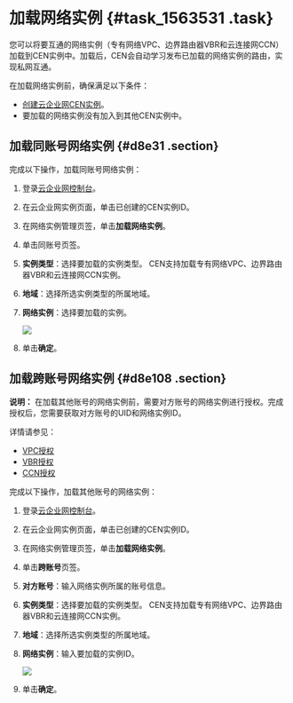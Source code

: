 # 加载网络实例 {#task_1563531 .task}

您可以将要互通的网络实例（专有网络VPC、边界路由器VBR和云连接网CCN）加载到CEN实例中。加载后，CEN会自动学习发布已加载的网络实例的路由，实现私网互通。

在加载网络实例前，确保满足以下条件：

-   [创建云企业网CEN实例](../intl.zh-CN/快速入门/创建云企业网CEN实例.md#)。
-   要加载的网络实例没有加入到其他CEN实例中。

## 加载同账号网络实例 {#d8e31 .section}

完成以下操作，加载同账号网络实例：

1.  登录[云企业网控制台](https://cen.console.aliyun.com)。
2.  在云企业网实例页面，单击已创建的CEN实例ID。
3.  在网络实例管理页签，单击**加载网络实例**。
4.  单击同账号页签。
5.  **实例类型**：选择要加载的实例类型。 CEN支持加载专有网络VPC、边界路由器VBR和云连接网CCN实例。
6.  **地域**：选择所选实例类型的所属地域。
7.  **网络实例**：选择要加载的实例。 

    ![](http://static-aliyun-doc.oss-cn-hangzhou.aliyuncs.com/assets/img/1240694/156652922154458_zh-CN.png)

8.  单击**确定**。

## 加载跨账号网络实例 {#d8e108 .section}

**说明：** 在加载其他账号的网络实例前，需要对方账号的网络实例进行授权。完成授权后，您需要获取对方账号的UID和网络实例ID。

详情请参见：

-   [VPC授权](../intl.zh-CN/用户指南/管理网络实例/跨账号网络实例授权.md#section_mkn_v7p_lgn)
-   [VBR授权](../intl.zh-CN/用户指南/管理网络实例/跨账号网络实例授权.md#section_2kc_03o_0us)
-   [CCN授权](../intl.zh-CN/用户指南/管理网络实例/跨账号网络实例授权.md#section_gs1_agk_3o9)

完成以下操作，加载其他账号的网络实例：

1.  登录[云企业网控制台](https://cen.console.aliyun.com)。
2.  在云企业网实例页面，单击已创建的CEN实例ID。
3.  在网络实例管理页签，单击**加载网络实例**。
4.  单击**跨账号**页签。
5.  **对方账号**：输入网络实例所属的账号信息。
6.  **实例类型**：选择要加载的实例类型。 CEN支持加载专有网络VPC、边界路由器VBR和云连接网CCN实例。
7.  **地域**：选择所选实例类型的所属地域。
8.  **网络实例**：输入要加载的实例ID。 

    ![](http://static-aliyun-doc.oss-cn-hangzhou.aliyuncs.com/assets/img/1240694/156652922254474_zh-CN.png)

9.  单击**确定**。

